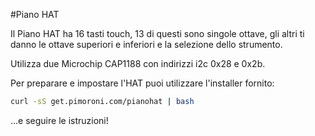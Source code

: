 <!--
---
name: Piano HAT
description: Un piccolo Pi-piano con 16 tasti touch
pincount: 40
pin:
  '3':
    mode: i2c
  '5':
    mode: i2c
  '7':
    name: Allarme A
    mode: input
  '11':
    name: Reset A
    mode: output
  '13':
    name: Allarme B
    mode: input
  '15':
    name: Reset B
    mode: output
i2c:
  '0x28':
    name: Touch capacitivo A
    device: cap1188
    datasheet: http://ww1.microchip.com/downloads/en/DeviceDoc/CAP1188%20.pdf
  '0x2b':
    name: Touch capacitivo B
    device: cap1188
    datasheet: http://ww1.microchip.com/downloads/en/DeviceDoc/CAP1188%20.pdf
-->
#Piano HAT

Il Piano HAT ha 16 tasti touch, 13 di questi sono singole ottave, gli altri ti danno 
le ottave superiori e inferiori e la selezione dello strumento.

Utilizza due Microchip CAP1188 con indirizzi i2c 0x28 e 0x2b.

Per preparare e impostare l'HAT puoi utilizzare l'installer fornito:

```bash
curl -sS get.pimoroni.com/pianohat | bash
```

&hellip;e seguire le istruzioni!
